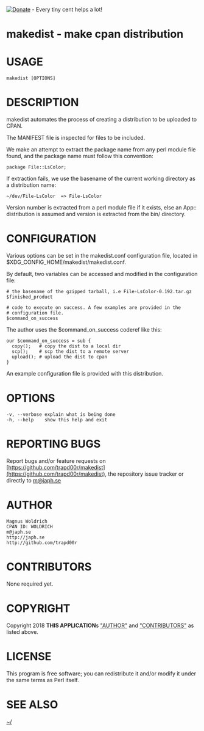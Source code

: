 [![Donate](https://img.shields.io/badge/Donate-PayPal-green.svg)](https://www.paypal.com/cgi-bin/webscr?cmd=_donations&business=65SFZJ25PSKG8&currency_code=SEK&source=url) - Every tiny cent helps a lot!

# makedist - make cpan distribution

# USAGE

    makedist [OPTIONS]

# DESCRIPTION

makedist automates the process of creating a distribution to be
uploaded to CPAN.

The MANIFEST file is inspected for files to be included.

We make an attempt to extract the package name from any perl module
file found, and the package name must follow this convention:

    package File::LsColor;

If extraction fails, we use the basename of the current working
directory as a distribution name:

    ~/dev/File-LsColor  => File-LsColor

Version number is extracted from a perl module file if it exists, else
an App:: distribution is assumed and version is extracted from the bin/
directory.

# CONFIGURATION

Various options can be set in the makedist.conf configuration file, located in
$XDG\_CONFIG\_HOME/makedist/makedist.conf.

By default, two variables can be accessed and modified in the
configuration file:

    # the basename of the gzipped tarball, i.e File-LsColor-0.192.tar.gz
    $finished_product

    # code to execute on success. A few examples are provided in the
    # configuration file.
    $command_on_success

The author uses the $command\_on\_success coderef like this:

    our $command_on_success = sub {
      copy();   # copy the dist to a local dir
      scp();    # scp the dist to a remote server
      upload(); # upload the dist to cpan
    }

An example configuration file is provided with this distribution.

# OPTIONS

    -v, --verbose explain what is being done
    -h, --help    show this help and exit

# REPORTING BUGS

Report bugs and/or feature requests on [https://github.com/trapd00r/makedist](https://github.com/trapd00r/makedist),
the repository issue tracker or directly to [m@japh.se](https://metacpan.org/pod/m@japh.se)

# AUTHOR

    Magnus Woldrich
    CPAN ID: WOLDRICH
    m@japh.se
    http://japh.se
    http://github.com/trapd00r

# CONTRIBUTORS

None required yet.

# COPYRIGHT

Copyright 2018 **THIS APPLICATION**s ["AUTHOR"](#author) and ["CONTRIBUTORS"](#contributors) as listed
above.

# LICENSE

This program is free software; you can redistribute it and/or modify
it under the same terms as Perl itself.

# SEE ALSO

[~/](http://japh.se)
